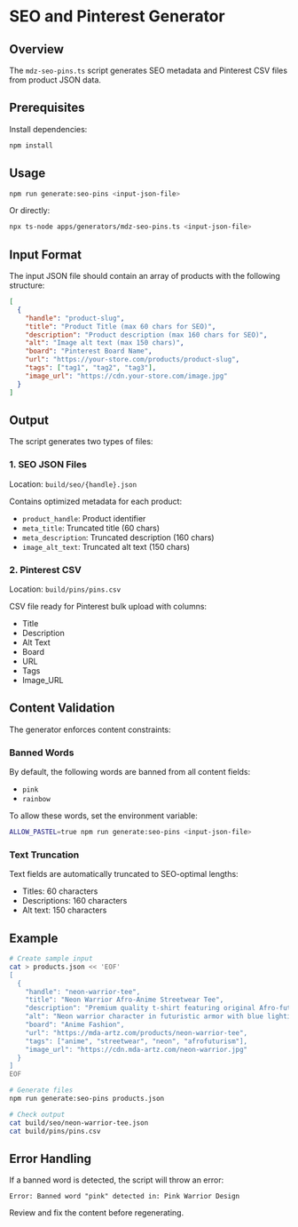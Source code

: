 # SEO and Pinterest Generator

## Overview

The `mdz-seo-pins.ts` script generates SEO metadata and Pinterest CSV files from product JSON data.

## Prerequisites

Install dependencies:
```bash
npm install
```

## Usage

```bash
npm run generate:seo-pins <input-json-file>
```

Or directly:
```bash
npx ts-node apps/generators/mdz-seo-pins.ts <input-json-file>
```

## Input Format

The input JSON file should contain an array of products with the following structure:

```json
[
  {
    "handle": "product-slug",
    "title": "Product Title (max 60 chars for SEO)",
    "description": "Product description (max 160 chars for SEO)",
    "alt": "Image alt text (max 150 chars)",
    "board": "Pinterest Board Name",
    "url": "https://your-store.com/products/product-slug",
    "tags": ["tag1", "tag2", "tag3"],
    "image_url": "https://cdn.your-store.com/image.jpg"
  }
]
```

## Output

The script generates two types of files:

### 1. SEO JSON Files
Location: `build/seo/{handle}.json`

Contains optimized metadata for each product:
- `product_handle`: Product identifier
- `meta_title`: Truncated title (60 chars)
- `meta_description`: Truncated description (160 chars)  
- `image_alt_text`: Truncated alt text (150 chars)

### 2. Pinterest CSV
Location: `build/pins/pins.csv`

CSV file ready for Pinterest bulk upload with columns:
- Title
- Description
- Alt Text
- Board
- URL
- Tags
- Image_URL

## Content Validation

The generator enforces content constraints:

### Banned Words
By default, the following words are banned from all content fields:
- `pink`
- `rainbow`

To allow these words, set the environment variable:
```bash
ALLOW_PASTEL=true npm run generate:seo-pins <input-json-file>
```

### Text Truncation
Text fields are automatically truncated to SEO-optimal lengths:
- Titles: 60 characters
- Descriptions: 160 characters
- Alt text: 150 characters

## Example

```bash
# Create sample input
cat > products.json << 'EOF'
[
  {
    "handle": "neon-warrior-tee",
    "title": "Neon Warrior Afro-Anime Streetwear Tee",
    "description": "Premium quality t-shirt featuring original Afro-futuristic character design with electric blue neon accents. Adult sizes available.",
    "alt": "Neon warrior character in futuristic armor with blue lighting effects",
    "board": "Anime Fashion",
    "url": "https://mda-artz.com/products/neon-warrior-tee",
    "tags": ["anime", "streetwear", "neon", "afrofuturism"],
    "image_url": "https://cdn.mda-artz.com/neon-warrior.jpg"
  }
]
EOF

# Generate files
npm run generate:seo-pins products.json

# Check output
cat build/seo/neon-warrior-tee.json
cat build/pins/pins.csv
```

## Error Handling

If a banned word is detected, the script will throw an error:
```
Error: Banned word "pink" detected in: Pink Warrior Design
```

Review and fix the content before regenerating.
